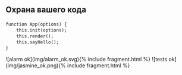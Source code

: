 ## Охрана вашего кода

<div class="scheme-wrap">
<pre><code class="javascript">function App(options) {
    this.init(options);
    this.render();
    this.sayHello();
}
</code></pre>
<div class="scheme-wrap_img">
![alarm ok](img/alarm_ok.svg){% include fragment.html %}
![tests ok](img/jasmine_ok.png){% include fragment.html %}
</div>
</div>